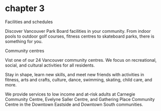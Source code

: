 # chapter 3

Facilities and schedules

Discover Vancouver Park Board facilities in your community. From indoor pools to outdoor golf courses, fitness centres to skateboard parks, there is something for you.

Community centres

Vist one of our 24 Vancouver community centres. We focus on recreational, social, and cultural activities for all residents.

Stay in shape, learn new skills, and meet new friends with activities in fitness, arts and crafts, culture, dance, swimming, skating, child care, and more.

We provide services to low income and at-risk adults at Carnegie Community Centre, Evelyne Saller Centre, and Gathering Place Community Centre in the Downtown Eastside and Downtown South communities. 
